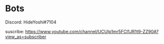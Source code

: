 # Bots

Discord: HideYoshi#7104

suscribe: https://www.youtube.com/channel/UCUlp1mr5FCl1JR1t9-ZZ90A?view_as=subscriber
